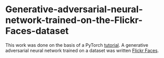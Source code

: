 # Generative-adversarial-neural-network-trained-on-the-Flickr-Faces-dataset
This work was done on the basis of a PyTorch [tutorial](https://pytorch.org/tutorials/beginner/dcgan_faces_tutorial.html). A generative adversarial neural network trained on a dataset was written [Flickr Faces](https://github.com/NVlabs/ffhq-dataset).
